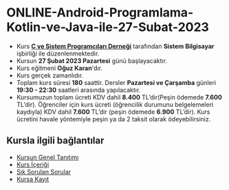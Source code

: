 # ONLINE-Android-Programlama-Kotlin-ve-Java-ile-27-Subat-2023

+ Kurs [__C ve Sistem Programcıları Derneği__](http://www.csystem.org/) tarafından __Sistem Bilgisayar__ işbirliği ile düzenlenmektedir.
+ Kursun __27 Şubat 2023 Pazartesi__ günü başlayacaktır.
+ Kurs eğitmeni __Oğuz Karan__'dır.
+ Kurs gerçek zamanlıdır.
+ Toplam kurs süresi __180__ saattir. Dersler __Pazartesi ve Çarşamba__ günleri __19:30 - 22:30__ saatleri arasında yapılacaktır.
+ Kursumuzun toplam ücreti KDV dahil __8.400__ TL’dir(Peşin ödemede __7.600__ TL’dir). Öğrenciler için kurs ücreti (öğrencilik durumunu belgelemeleri kaydıyla) KDV dahil __7.600__ TL’dir (peşin ödemede __6.900__ TL’dir). Kurs ücretini havale yöntemiyle peşin ya da 2 taksit olarak ödeyebilirsiniz.
## Kursla ilgili bağlantılar
+ [Kursun Genel Tanıtımı](https://github.com/CSD-1993/ONLINE-Android-Programlama-Kotlin-ve-Java-ile-27-Subat-2023/blob/main/kurs_tanitimi.md)
+ [Kurs İçeriği](https://github.com/CSD-1993/ONLINE-Android-Programlama-Kotlin-ve-Java-ile-27-Subat-2023/blob/main/kurs_programi.md)
+ [Sık Sorulan Sorular](https://github.com/CSD-1993/ONLINE-Android-Programlama-Kotlin-ve-Java-ile-27-Subat-2023/blob/main/sss.md)
+ [Kursa Kayıt](https://us02web.zoom.us/meeting/register/tZAuf-6pqz0qGdxMgP4ghSOjlDNj6GyMZDqr)
